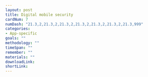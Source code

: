 ```yaml
---
layout: post
title: Digital mobile security
cardNum: 7
numDash: "21.3,2,21.3,2,21.3,2,21.3,2,21.3,2,21.3,2,21.3,999"
categories:
- App-specific
goals: ""
methodology: ""
timeSpan: ""
remember: ""
materials: ""
downloadLink:
shortLink:
---
```

